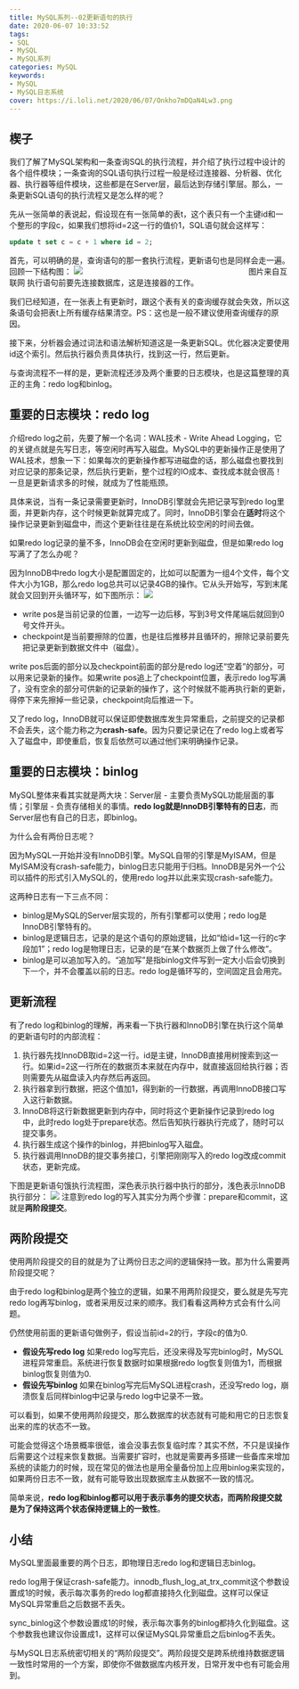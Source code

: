 ```yaml
---
title: MySQL系列--02更新语句的执行
date: 2020-06-07 10:33:52
tags: 
- SQL
- MySQL
- MySQL系列
categories: MySQL 
keywords:
- MySQL
- MySQL日志系统
cover: https://i.loli.net/2020/06/07/Onkho7mDQaN4Lw3.png
---
```

## 楔子
我们了解了MySQL架构和一条查询SQL的执行流程，并介绍了执行过程中设计的各个组件模块；一条查询的SQL语句执行过程一般是经过连接器、分析器、优化器、执行器等组件模块，这些都是在Server层，最后达到存储引擎层。那么，一条更新SQL语句的执行流程又是怎么样的呢？

先从一张简单的表说起，假设现在有一张简单的表t，这个表只有一个主键id和一个整形的字段c，如果我们想将id=2这一行的值价1，SQL语句就会这样写：
```SQL
update t set c = c + 1 where id = 2;
```
首先，可以明确的是，查询语句的那一套执行流程，更新语句也是同样会走一遍。回顾一下结构图：
![](https://static001.geekbang.org/resource/image/0d/d9/0d2070e8f84c4801adbfa03bda1f98d9.png)
&emsp;&emsp;&emsp;&emsp;&emsp;&emsp;&emsp;&emsp;&emsp;&emsp;&emsp;&emsp;&emsp;&emsp;&emsp;&emsp;&emsp;&emsp;&emsp;&emsp;&emsp;图片来自互联网
执行语句前要先连接数据库，这是连接器的工作。

我们已经知道，在一张表上有更新时，跟这个表有关的查询缓存就会失效，所以这条语句会把表t上所有缓存结果清空。PS：这也是一般不建议使用查询缓存的原因。

接下来，分析器会通过词法和语法解析知道这是一条更新SQL。优化器决定要使用id这个索引。然后执行器负责具体执行，找到这一行，然后更新。

与查询流程不一样的是，更新流程还涉及两个重要的日志模块，也是这篇整理的真正的主角：redo log和binlog。

## 重要的日志模块：redo log
介绍redo log之前，先要了解一个名词：WAL技术 - Write Ahead Logging，它的关键点就是先写日志，等空闲时再写入磁盘。MySQL中的更新操作正是使用了WAL技术，想象一下：如果每次的更新操作都写进磁盘的话，那么磁盘也要找到对应记录的那条记录，然后执行更新，整个过程的IO成本、查找成本就会很高！一旦是更新请求多的时候，就成为了性能瓶颈。

具体来说，当有一条记录需要更新时，InnoDB引擎就会先把记录写到redo log里面，并更新内存，这个时候更新就算完成了。同时，InnoDB引擎会在**适时**将这个操作记录更新到磁盘中，而这个更新往往是在系统比较空闲的时间去做。

如果redo log记录的量不多，InnoDB会在空闲时更新到磁盘，但是如果redo log写满了了怎么办呢？

因为InnoDB中redo log大小是配置固定的，比如可以配置为一组4个文件，每个文件大小为1GB，那么redo log总共可以记录4GB的操作。它从头开始写，写到末尾就会又回到开头循环写，如下图所示：
![](https://static001.geekbang.org/resource/image/b0/9c/b075250cad8d9f6c791a52b6a600f69c.jpg)
* write pos是当前记录的位置，一边写一边后移，写到3号文件尾端后就回到0号文件开头。
* checkpoint是当前要擦除的位置，也是往后推移并且循环的，擦除记录前要先把记录更新到数据文件中（磁盘）。

write pos后面的部分以及checkpoint前面的部分是redo log还“空着”的部分，可以用来记录新的操作。如果write pos追上了checkpoint位置，表示redo log写满了，没有空余的部分可供新的记录新的操作了，这个时候就不能再执行新的更新，得停下来先擦掉一些记录，checkpoint向后推进一下。

又了redo log，InnoDB就可以保证即使数据库发生异常重启，之前提交的记录都不会丢失，这个能力称之为**crash-safe**。因为只要记录记在了redo log上或者写入了磁盘中，即使重启，恢复后依然可以通过他们来明确操作记录。

## 重要的日志模块：binlog
MySQL整体来看其实就是两大块：Server层 - 主要负责MySQL功能层面的事情；引擎层 - 负责存储相关的事情。**redo log就是InnoDB引擎特有的日志**，而Server层也有自己的日志，即binlog。

为什么会有两份日志呢？

因为MySQL一开始并没有InnoDB引擎。MySQL自带的引擎是MyISAM，但是MyISAM没有crash-safe能力，binlog日志只能用于归档。InnoDB是另外一个公司以插件的形式引入MySQL的，使用redo log并以此来实现crash-safe能力。

这两种日志有一下三点不同：
* binlog是MySQL的Server层实现的，所有引擎都可以使用；redo log是InnoDB引擎特有的。
* binlog是逻辑日志，记录的是这个语句的原始逻辑，比如“给id=1这一行的c字段加1”；redo log是物理日志，记录的是“在某个数据页上做了什么修改”。
* binlog是可以追加写入的。“追加写”是指binlog文件写到一定大小后会切换到下一个，并不会覆盖以前的日志。redo log是循环写的，空间固定且会用完。

## 更新流程
有了redo log和binlog的理解，再来看一下执行器和InnoDB引擎在执行这个简单的更新语句时的内部流程：
1. 执行器先找InnoDB取id=2这一行。id是主键，InnoDB直接用树搜索到这一行。如果id=2这一行所在的数据页本来就在内存中，就直接返回给执行器；否则需要先从磁盘读入内存然后再返回。
2. 执行器拿到行数据，把这个值加1，得到新的一行数据，再调用InnoDB接口写入这行新数据。
3. InnoDB将这行新数据更新到内存中，同时将这个更新操作记录到redo log中，此时redo log处于prepare状态。然后告知执行器执行完成了，随时可以提交事务。
4. 执行器生成这个操作的binlog，并把binlog写入磁盘。
5. 执行器调用InnoDB的提交事务接口，引擎把刚刚写入的redo log改成commit状态，更新完成。

下图是更新语句饿执行流程图，深色表示执行器中执行的部分，浅色表示InnoDB执行部分：
![](https://static001.geekbang.org/resource/image/2e/be/2e5bff4910ec189fe1ee6e2ecc7b4bbe.png)
注意到redo log的写入其实分为两个步骤：prepare和commit，这就是**两阶段提交**。

## 两阶段提交
使用两阶段提交的目的就是为了让两份日志之间的逻辑保持一致。那为什么需要两阶段提交呢？

由于redo log和binlog是两个独立的逻辑，如果不用两阶段提交，要么就是先写完redo log再写binlog，或者采用反过来的顺序。我们看看这两种方式会有什么问题。

仍然使用前面的更新语句做例子，假设当前id=2的行，字段c的值为0.
* **假设先写redo log**
如果redo log写完后，还没来得及写完binlog时，MySQL进程异常重启。系统进行恢复数据时如果根据redo log恢复则值为1，而根据binlog恢复则值为0.
* **假设先写binlog**
如果在binlog写完后MySQL进程crash，还没写redo log，崩溃恢复后同样binlog中记录与redo log中记录不一致。

可以看到，如果不使用两阶段提交，那么数据库的状态就有可能和用它的日志恢复出来的库的状态不一致。

可能会觉得这个场景概率很低，谁会没事去恢复临时库？其实不然，不只是误操作后需要这个过程来恢复数据。当需要扩容时，也就是需要再多搭建一些备库来增加系统的读能力的时候，现在常见的做法也是用全量备份加上应用binlog来实现的，如果两份日志不一致，就有可能导致出现数据库主从数据不一致的情况。

简单来说，**redo log和binlog都可以用于表示事务的提交状态，而两阶段提交就是为了保持这两个状态保持逻辑上的一致性**。

## 小结
MySQL里面最重要的两个日志，即物理日志redo log和逻辑日志binlog。

redo log用于保证crash-safe能力。innodb_flush_log_at_trx_commit这个参数设置成1的时候，表示每次事务的redo log都直接持久化到磁盘。这样可以保证MySQL异常重启之后数据不丢失。

sync_binlog这个参数设置成1的时候，表示每次事务的binlog都持久化到磁盘。这个参数我也建议你设置成1，这样可以保证MySQL异常重启之后binlog不丢失。

与MySQL日志系统密切相关的“两阶段提交”。两阶段提交是跨系统维持数据逻辑一致性时常用的一个方案，即使你不做数据库内核开发，日常开发中也有可能会用到。